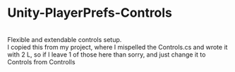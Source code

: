 # Unity-PlayerPrefs-Controls
<br>Flexible and extendable controls setup.</br>
I copied this from my project, where I mispelled the Controls.cs and wrote it with 2 L, 
so if I leave 1 of those here than sorry, and just change it to Controls from Controlls
